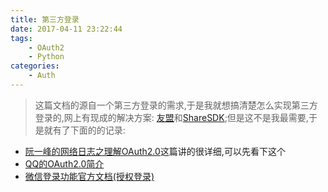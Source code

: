 ```yaml
---
title: 第三方登录
date: 2017-04-11 23:22:44
tags:
    - OAuth2
    - Python
categories:
    - Auth
---
```


> 这篇文档的源自一个第三方登录的需求,于是我就想搞清楚怎么实现第三方登录的,网上有现成的解决方案: [友盟](http://dev.umeng.com/social/android/login-page)和[ShareSDK](http://wiki.mob.com/%E7%AC%AC%E4%B8%89%E6%96%B9%E7%99%BB%E5%BD%95/);但是这不是我最需要,于是就有了下面的的记录: 

<!--more-->
- [阮一峰的网络日志之理解OAuth2.0](http://www.ruanyifeng.com/blog/2014/05/oauth_2_0.html)这篇讲的很详细,可以先看下这个
- [QQ的OAuth2.0简介](http://wiki.open.qq.com/wiki/mobile/OAuth2.0%E7%AE%80%E4%BB%8B)
- [微信登录功能官方文档(授权登录)](https://open.weixin.qq.com/cgi-bin/showdocument?action=dir_list&t=resource/res_list&verify=1&id=open1419317853&token=&lang=zh_CN)
